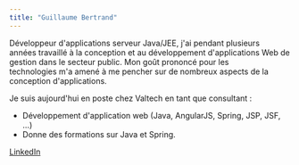 ```yaml
---
title: "Guillaume Bertrand"
---
```


Développeur d'applications serveur Java/JEE, j'ai pendant plusieurs  
années travaillé à la conception et au développement d'applications
Web de gestion dans le secteur public. Mon goût prononcé pour les  
technologies m'a amené à me pencher sur de nombreux aspects de la  
conception d'applications.

Je suis aujourd'hui en poste chez Valtech en tant que consultant :

-   Développement d'application web (Java, AngularJS, Spring, JSP, JSF,
    ...)
-   Donne des formations sur Java et Spring.

[LinkedIn](https://www.linkedin.com/pub/guillaume-bertrand/99/471/921/)
